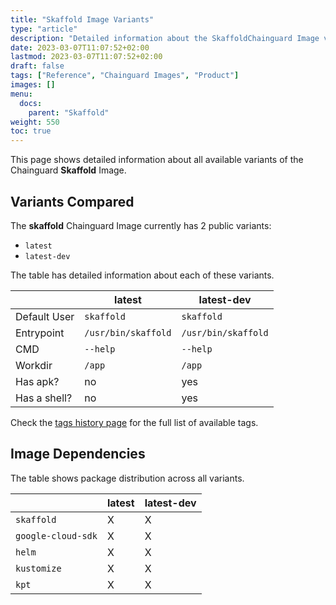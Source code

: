 ```yaml
---
title: "Skaffold Image Variants"
type: "article"
description: "Detailed information about the SkaffoldChainguard Image variants"
date: 2023-03-07T11:07:52+02:00
lastmod: 2023-03-07T11:07:52+02:00
draft: false
tags: ["Reference", "Chainguard Images", "Product"]
images: []
menu:
  docs:
    parent: "Skaffold"
weight: 550
toc: true
---
```


This page shows detailed information about all available variants of the Chainguard **Skaffold** Image.

## Variants Compared
The **skaffold** Chainguard Image currently has 2 public variants: 

- `latest`
- `latest-dev`

The table has detailed information about each of these variants.

|              | latest              | latest-dev          |
|--------------|---------------------|---------------------|
| Default User | `skaffold`          | `skaffold`          |
| Entrypoint   | `/usr/bin/skaffold` | `/usr/bin/skaffold` |
| CMD          | `--help`            | `--help`            |
| Workdir      | `/app`              | `/app`              |
| Has apk?     | no                  | yes                 |
| Has a shell? | no                  | yes                 |

Check the [tags history page](/chainguard/chainguard-images/reference/skaffold/tags_history/) for the full list of available tags.
## Image Dependencies
The table shows package distribution across all variants.

|                    | latest | latest-dev |
|--------------------|--------|------------|
| `skaffold`         | X      | X          |
| `google-cloud-sdk` | X      | X          |
| `helm`             | X      | X          |
| `kustomize`        | X      | X          |
| `kpt`              | X      | X          |
